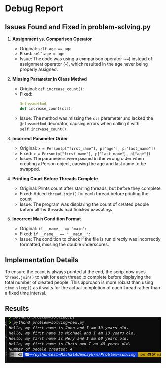 # Debug Report

## Issues Found and Fixed in problem-solving.py

1. **Assignment vs. Comparison Operator**
   - Original: `self.age == age`
   - Fixed: `self.age = age`
   - Issue: The code was using a comparison operator (`==`) instead of assignment operator (`=`), which resulted in the age never being properly assigned.

2. **Missing Parameter in Class Method**
   - Original: `def increase_count():`
   - Fixed: 
     ```python
     @classmethod
     def increase_count(cls):
     ```
   - Issue: The method was missing the `cls` parameter and lacked the `@classmethod` decorator, causing errors when calling it with `self.increase_count()`.

3. **Incorrect Parameter Order**
   - Original: `x = Person(p["first_name"], p["age"], p["last_name"])`
   - Fixed: `x = Person(p["first_name"], p["last_name"], p["age"])`
   - Issue: The parameters were passed in the wrong order when creating a Person object, causing the age and last name to be swapped.

4. **Printing Count Before Threads Complete**
   - Original: Prints count after starting threads, but before they complete
   - Fixed: Added `thread.join()` for each thread before printing the count
   - Issue: The program was displaying the count of created people before all the threads had finished executing.

5. **Incorrect Main Condition Format**
   - Original: `if __name__ == "main":`
   - Fixed: `if __name__ == "__main__":`
   - Issue: The condition to check if the file is run directly was incorrectly formatted, missing the double underscores.

## Implementation Details

To ensure the count is always printed at the end, the script now uses `thread.join()` to wait for each thread to complete before displaying the total number of created people. This approach is more robust than using `time.sleep()` as it waits for the actual completion of each thread rather than a fixed time interval.


## Results 
![alt text](image.png)